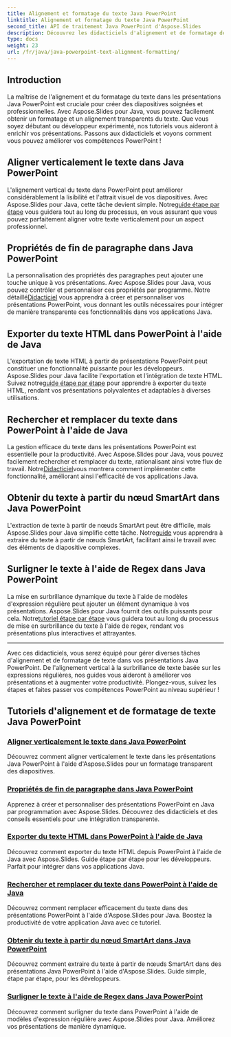 ```yaml
---
title: Alignement et formatage du texte Java PowerPoint
linktitle: Alignement et formatage du texte Java PowerPoint
second_title: API de traitement Java PowerPoint d'Aspose.Slides
description: Découvrez les didacticiels d'alignement et de formatage de texte Java PowerPoint. Apprenez à aligner, formater, exporter et surligner du texte à l'aide d'Aspose.Slides pour Java.
type: docs
weight: 23
url: /fr/java/java-powerpoint-text-alignment-formatting/
---
```

## Introduction

La maîtrise de l'alignement et du formatage du texte dans les présentations Java PowerPoint est cruciale pour créer des diapositives soignées et professionnelles. Avec Aspose.Slides pour Java, vous pouvez facilement obtenir un formatage et un alignement transparents du texte. Que vous soyez débutant ou développeur expérimenté, nos tutoriels vous aideront à enrichir vos présentations. Passons aux didacticiels et voyons comment vous pouvez améliorer vos compétences PowerPoint !

## Aligner verticalement le texte dans Java PowerPoint
 L'alignement vertical du texte dans PowerPoint peut améliorer considérablement la lisibilité et l'attrait visuel de vos diapositives. Avec Aspose.Slides pour Java, cette tâche devient simple. Notre[guide étape par étape](./vertically-align-text-java-powerpoint/) vous guidera tout au long du processus, en vous assurant que vous pouvez parfaitement aligner votre texte verticalement pour un aspect professionnel.

## Propriétés de fin de paragraphe dans Java PowerPoint
La personnalisation des propriétés des paragraphes peut ajouter une touche unique à vos présentations. Avec Aspose.Slides pour Java, vous pouvez contrôler et personnaliser ces propriétés par programme. Notre détaillé[Didacticiel](./end-paragraph-properties-java-powerpoint/) vous apprendra à créer et personnaliser vos présentations PowerPoint, vous donnant les outils nécessaires pour intégrer de manière transparente ces fonctionnalités dans vos applications Java.

## Exporter du texte HTML dans PowerPoint à l'aide de Java
 L'exportation de texte HTML à partir de présentations PowerPoint peut constituer une fonctionnalité puissante pour les développeurs. Aspose.Slides pour Java facilite l'exportation et l'intégration de texte HTML. Suivez notre[guide étape par étape](./export-html-text-powerpoint-java/) pour apprendre à exporter du texte HTML, rendant vos présentations polyvalentes et adaptables à diverses utilisations.

## Rechercher et remplacer du texte dans PowerPoint à l'aide de Java
 La gestion efficace du texte dans les présentations PowerPoint est essentielle pour la productivité. Avec Aspose.Slides pour Java, vous pouvez facilement rechercher et remplacer du texte, rationalisant ainsi votre flux de travail. Notre[Didacticiel](./find-and-replace-text-powerpoint-java/)vous montrera comment implémenter cette fonctionnalité, améliorant ainsi l'efficacité de vos applications Java.

## Obtenir du texte à partir du nœud SmartArt dans Java PowerPoint
 L'extraction de texte à partir de nœuds SmartArt peut être difficile, mais Aspose.Slides pour Java simplifie cette tâche. Notre[guide](./get-text-from-smartart-node-java-powerpoint/) vous apprendra à extraire du texte à partir de nœuds SmartArt, facilitant ainsi le travail avec des éléments de diapositive complexes.

## Surligner le texte à l'aide de Regex dans Java PowerPoint
 La mise en surbrillance dynamique du texte à l'aide de modèles d'expression régulière peut ajouter un élément dynamique à vos présentations. Aspose.Slides pour Java fournit des outils puissants pour cela. Notre[tutoriel étape par étape](./highlight-text-using-regex-java-powerpoint/) vous guidera tout au long du processus de mise en surbrillance du texte à l'aide de regex, rendant vos présentations plus interactives et attrayantes.

---

Avec ces didacticiels, vous serez équipé pour gérer diverses tâches d'alignement et de formatage de texte dans vos présentations Java PowerPoint. De l'alignement vertical à la surbrillance de texte basée sur les expressions régulières, nos guides vous aideront à améliorer vos présentations et à augmenter votre productivité. Plongez-vous, suivez les étapes et faites passer vos compétences PowerPoint au niveau supérieur !
## Tutoriels d'alignement et de formatage de texte Java PowerPoint
### [Aligner verticalement le texte dans Java PowerPoint](./vertically-align-text-java-powerpoint/)
Découvrez comment aligner verticalement le texte dans les présentations Java PowerPoint à l'aide d'Aspose.Slides pour un formatage transparent des diapositives.
### [Propriétés de fin de paragraphe dans Java PowerPoint](./end-paragraph-properties-java-powerpoint/)
Apprenez à créer et personnaliser des présentations PowerPoint en Java par programmation avec Aspose.Slides. Découvrez des didacticiels et des conseils essentiels pour une intégration transparente.
### [Exporter du texte HTML dans PowerPoint à l'aide de Java](./export-html-text-powerpoint-java/)
Découvrez comment exporter du texte HTML depuis PowerPoint à l'aide de Java avec Aspose.Slides. Guide étape par étape pour les développeurs. Parfait pour intégrer dans vos applications Java.
### [Rechercher et remplacer du texte dans PowerPoint à l'aide de Java](./find-and-replace-text-powerpoint-java/)
Découvrez comment remplacer efficacement du texte dans des présentations PowerPoint à l'aide d'Aspose.Slides pour Java. Boostez la productivité de votre application Java avec ce tutoriel.
### [Obtenir du texte à partir du nœud SmartArt dans Java PowerPoint](./get-text-from-smartart-node-java-powerpoint/)
Découvrez comment extraire du texte à partir de nœuds SmartArt dans des présentations Java PowerPoint à l'aide d'Aspose.Slides. Guide simple, étape par étape, pour les développeurs.
### [Surligner le texte à l'aide de Regex dans Java PowerPoint](./highlight-text-using-regex-java-powerpoint/)
Découvrez comment surligner du texte dans PowerPoint à l'aide de modèles d'expression régulière avec Aspose.Slides pour Java. Améliorez vos présentations de manière dynamique.